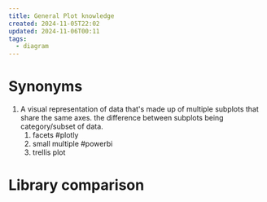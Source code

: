 ```yaml
---
title: General Plot knowledge
created: 2024-11-05T22:02
updated: 2024-11-06T00:11
tags:
  - diagram
---
```


# Synonyms
	
1. A visual representation of data that's made up of multiple subplots that share the same axes. the difference between subplots being category/subset of data.
	1. facets #plotly
	2. small multiple #powerbi
	3. trellis plot

# Library comparison